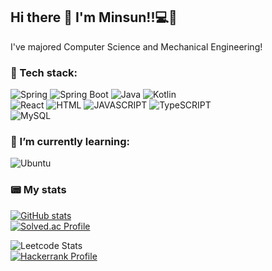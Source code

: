 ## Hi there 👋 I'm Minsun!!💻🚀
I've majored Computer Science and Mechanical Engineering!

<!--
**minisundev/minisundev** is a ✨ _special_ ✨ repository because its `README.md` (this file) appears on your GitHub profile.

Here are some ideas to get you started:

- 🔭 I’m currently working on ...
- 🌱 I’m currently learning ...
- 👯 I’m looking to collaborate on ...
- 🤔 I’m looking for help with ...
- 💬 Ask me about ...
- 📫 How to reach me: ...
- 😄 Pronouns: ...
- ⚡ Fun fact: ...
-->
### 🚀 Tech stack:
![Spring](https://img.shields.io/badge/Spring-6DB33F?style=for-the-badge&logo=Spring&logoColor=white)
![Spring Boot](https://img.shields.io/badge/SpringBoot-6DB33F?style=for-the-badge&logo=SpringBoot&logoColor=white)
![Java](https://img.shields.io/badge/Java-E34F26?style=for-the-badge&logo=Java&logoColor=white)
![Kotlin](https://img.shields.io/badge/Kotlin-7F52FF?style=for-the-badge&logo=Kotlin&logoColor=white)
<br>
![React](https://img.shields.io/badge/react-61DAFB?style=for-the-badge&logo=react&logoColor=white)
![HTML](https://img.shields.io/badge/HTML5-E34F26?style=for-the-badge&logo=HTML5&logoColor=white)
![JAVASCRIPT](https://img.shields.io/badge/Javascript-F7DF1E?style=for-the-badge&logo=Javascript&logoColor=white)
![TypeSCRIPT](https://img.shields.io/badge/Typescript-3178C6?style=for-the-badge&logo=Typescript&logoColor=white)
<br>
![MySQL](https://img.shields.io/badge/MySQL-4479A1?style=for-the-badge&logo=MySQL&logoColor=white)

<!--
<br>
![Hibernate](https://img.shields.io/badge/Hibernate-59666C?style=for-the-badge&logo=Hibernate&logoColor=white)
![Amazon RDS](https://img.shields.io/badge/RDS-527FFF?style=for-the-badge&logo=AmazonRDS&logoColor=white)
![Amazon EC2](https://img.shields.io/badge/EC2-FF9900?style=for-the-badge&logo=AmazonEC2&logoColor=white)
![Python](https://img.shields.io/badge/Python-3776AB?style=for-the-badge&logo=Python&logoColor=white)
-->


### 🌱 I’m currently learning:
<!--
<br>
![Docker](https://img.shields.io/badge/Docker-2496ED?style=for-the-badge&logo=Docker&logoColor=white)
![Github Actions](https://img.shields.io/badge/GithubActions-2088FF?style=for-the-badge&logo=GithubActions&logoColor=white)
![Redis](https://img.shields.io/badge/Redis-DC382D?style=for-the-badge&logo=Redis&logoColor=white)
![ElasticSearch](https://img.shields.io/badge/ElasticSearch-005571?style=for-the-badge&logo=ElasticSerach&logoColor=white)
-->
![Ubuntu](https://img.shields.io/badge/Ubuntu-E95420?style=for-the-badge&logo=Ubuntu&logoColor=white)


### 📟 My stats
[![GitHub stats](https://github-readme-stats.vercel.app/api?username=minisundev&theme=vue)](https://github.com/anuraghazra/github-readme-stats)
<br>
[![Solved.ac Profile](http://mazassumnida.wtf/api/v2/generate_badge?boj=minisun)](https://solved.ac/minisun/)
<br>
<!--![Leetcode Stats](https://leetcard.jacoblin.cool/minisun?theme=wtf)-->
![Leetcode Stats](https://leetcard.jacoblin.cool/minisun?ext=heatmap)
<br>
[![Hackerrank Profile](https://img.shields.io/badge/-Hackerrank-2EC866?style=for-the-badge&logo=HackerRank&logoColor=white)](https://www.hackerrank.com/profile/minisundev)

<!--
### 📫 How to reach me:

### 🔭 I’m currently working on

### 📖 I’ve worked on
-->




